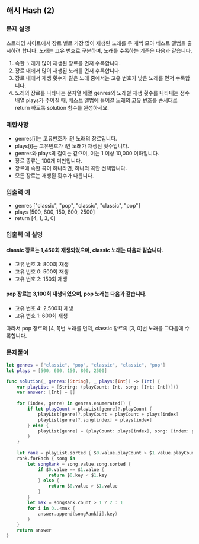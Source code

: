 ## 해시 Hash (2)

### 문제 설명
스트리밍 사이트에서 장르 별로 가장 많이 재생된 노래를 두 개씩 모아 베스트 앨범을 출시하려 합니다. 
노래는 고유 번호로 구분하며, 노래를 수록하는 기준은 다음과 같습니다.

1. 속한 노래가 많이 재생된 장르를 먼저 수록합니다.
2. 장르 내에서 많이 재생된 노래를 먼저 수록합니다.
3. 장르 내에서 재생 횟수가 같은 노래 중에서는 고유 번호가 낮은 노래를 먼저 수록합니다.
4. 노래의 장르를 나타내는 문자열 배열 genres와 노래별 재생 횟수를 나타내는 정수 배열 plays가 주어질 때, 베스트 앨범에 들어갈 노래의 고유 번호를 순서대로 return 하도록 solution 함수를 완성하세요.

### 제한사항
- genres[i]는 고유번호가 i인 노래의 장르입니다.
- plays[i]는 고유번호가 i인 노래가 재생된 횟수입니다.
- genres와 plays의 길이는 같으며, 이는 1 이상 10,000 이하입니다.
- 장르 종류는 100개 미만입니다.
- 장르에 속한 곡이 하나라면, 하나의 곡만 선택합니다.
- 모든 장르는 재생된 횟수가 다릅니다.

### 입출력 예
		
- genres ["classic", "pop", "classic", "classic", "pop"]	
- plays [500, 600, 150, 800, 2500]	
- return [4, 1, 3, 0]

### 입출력 예 설명
#### classic 장르는 1,450회 재생되었으며, classic 노래는 다음과 같습니다.

 - 고유 번호 3: 800회 재생
 - 고유 번호 0: 500회 재생
 - 고유 번호 2: 150회 재생

#### pop 장르는 3,100회 재생되었으며, pop 노래는 다음과 같습니다.

 - 고유 번호 4: 2,500회 재생
 - 고유 번호 1: 600회 재생

따라서 pop 장르의 [4, 1]번 노래를 먼저, 
classic 장르의 [3, 0]번 노래를 그다음에 수록합니다.

### 문제풀이
~~~swift
let genres = ["classic", "pop", "classic", "classic", "pop"]
let plays = [500, 600, 150, 800, 2500]

func solution(_ genres:[String], _ plays:[Int]) -> [Int] {
    var playList = [String: (playCount: Int, song: [Int: Int])]()
    var answer: [Int] = []
    
    for (index, genre) in genres.enumerated() {
        if let playCount = playList[genre]?.playCount {
            playList[genre]?.playCount = playCount + plays[index]
            playList[genre]?.song[index] = plays[index]
        } else {
            playList[genre] = (playCount: plays[index], song: [index: plays[index]])
        }
    }
    
    let rank = playList.sorted { $0.value.playCount > $1.value.playCount }
    rank.forEach { song in
        let songRank = song.value.song.sorted {
            if $0.value == $1.value {
                return $0.key < $1.key
            } else {
                return $0.value > $1.value
            }
        }
        let max = songRank.count > 1 ? 2 : 1
        for i in 0..<max {
            answer.append(songRank[i].key)
        }
    }
    return answer
}
~~~
